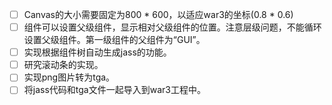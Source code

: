 - [ ] Canvas的大小需要固定为800 * 600，以适应war3的坐标(0.8 * 0.6)
- [ ] 组件可以设置父级组件，显示相对父级组件的位置。注意层级问题，不能循环设置父级组件。第一级组件的父组件为“GUI”。
- [ ] 实现根据组件树自动生成jass的功能。
- [ ] 研究滚动条的实现。
- [ ] 实现png图片转为tga。
- [ ] 将jass代码和tga文件一起导入到war3工程中。